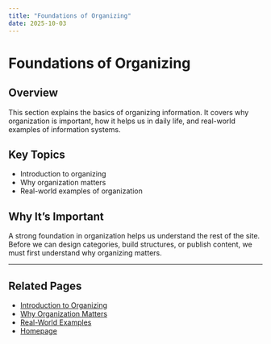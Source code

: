 ```yaml
---
title: "Foundations of Organizing"
date: 2025-10-03
---
```

# Foundations of Organizing

## Overview
This section explains the basics of organizing information. It covers why organization is important, how it helps us in daily life, and real-world examples of information systems.

## Key Topics
- Introduction to organizing  
- Why organization matters  
- Real-world examples of organization  

## Why It’s Important
A strong foundation in organization helps us understand the rest of the site. Before we can design categories, build structures, or publish content, we must first understand why organizing matters.

---
## Related Pages
- [Introduction to Organizing](index-page1.md)
- [Why Organization Matters](foundations-of-organizing/page2.md)
- [Real-World Examples](foundations-of-organizing/page3.md)
- [Homepage](../index.md)